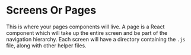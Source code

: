 # Screens Or Pages

This is where your pages components will live. A page is a React component which will take up the entire screen and be part of the navigation hierarchy. Each screen will have a directory containing the `.js` file, along with other helper files.
